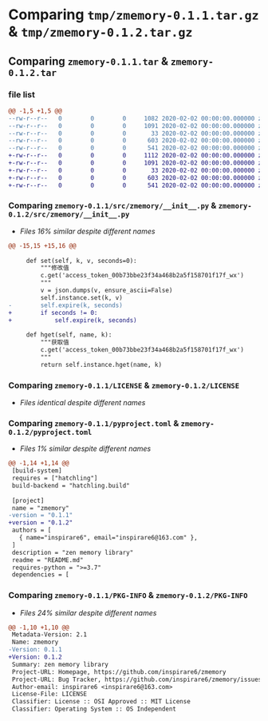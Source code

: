# Comparing `tmp/zmemory-0.1.1.tar.gz` & `tmp/zmemory-0.1.2.tar.gz`

## Comparing `zmemory-0.1.1.tar` & `zmemory-0.1.2.tar`

### file list

```diff
@@ -1,5 +1,5 @@
--rw-r--r--   0        0        0     1082 2020-02-02 00:00:00.000000 zmemory-0.1.1/src/zmemory/__init__.py
--rw-r--r--   0        0        0     1091 2020-02-02 00:00:00.000000 zmemory-0.1.1/LICENSE
--rw-r--r--   0        0        0       33 2020-02-02 00:00:00.000000 zmemory-0.1.1/README.md
--rw-r--r--   0        0        0      603 2020-02-02 00:00:00.000000 zmemory-0.1.1/pyproject.toml
--rw-r--r--   0        0        0      541 2020-02-02 00:00:00.000000 zmemory-0.1.1/PKG-INFO
+-rw-r--r--   0        0        0     1112 2020-02-02 00:00:00.000000 zmemory-0.1.2/src/zmemory/__init__.py
+-rw-r--r--   0        0        0     1091 2020-02-02 00:00:00.000000 zmemory-0.1.2/LICENSE
+-rw-r--r--   0        0        0       33 2020-02-02 00:00:00.000000 zmemory-0.1.2/README.md
+-rw-r--r--   0        0        0      603 2020-02-02 00:00:00.000000 zmemory-0.1.2/pyproject.toml
+-rw-r--r--   0        0        0      541 2020-02-02 00:00:00.000000 zmemory-0.1.2/PKG-INFO
```

### Comparing `zmemory-0.1.1/src/zmemory/__init__.py` & `zmemory-0.1.2/src/zmemory/__init__.py`

 * *Files 16% similar despite different names*

```diff
@@ -15,15 +15,16 @@
 
     def set(self, k, v, seconds=0):
         """修改值
         c.get('access_token_00b73bbe23f34a468b2a5f158701f17f_wx')
         """
         v = json.dumps(v, ensure_ascii=False)
         self.instance.set(k, v)
-        self.expire(k, seconds)
+        if seconds != 0:
+            self.expire(k, seconds)
 
     def hget(self, name, k):
         """获取值
         c.get('access_token_00b73bbe23f34a468b2a5f158701f17f_wx')
         """
         return self.instance.hget(name, k)
```

### Comparing `zmemory-0.1.1/LICENSE` & `zmemory-0.1.2/LICENSE`

 * *Files identical despite different names*

### Comparing `zmemory-0.1.1/pyproject.toml` & `zmemory-0.1.2/pyproject.toml`

 * *Files 1% similar despite different names*

```diff
@@ -1,14 +1,14 @@
 [build-system]
 requires = ["hatchling"]
 build-backend = "hatchling.build"
 
 [project]
 name = "zmemory"
-version = "0.1.1"
+version = "0.1.2"
 authors = [
   { name="inspirare6", email="inspirare6@163.com" },
 ]
 description = "zen memory library"
 readme = "README.md"
 requires-python = ">=3.7"
 dependencies = [
```

### Comparing `zmemory-0.1.1/PKG-INFO` & `zmemory-0.1.2/PKG-INFO`

 * *Files 24% similar despite different names*

```diff
@@ -1,10 +1,10 @@
 Metadata-Version: 2.1
 Name: zmemory
-Version: 0.1.1
+Version: 0.1.2
 Summary: zen memory library
 Project-URL: Homepage, https://github.com/inspirare6/zmemory
 Project-URL: Bug Tracker, https://github.com/inspirare6/zmemory/issues
 Author-email: inspirare6 <inspirare6@163.com>
 License-File: LICENSE
 Classifier: License :: OSI Approved :: MIT License
 Classifier: Operating System :: OS Independent
```

